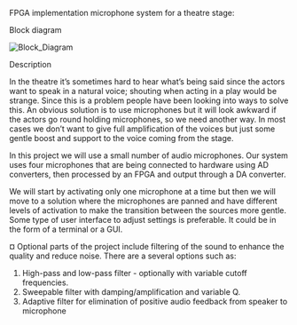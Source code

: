 FPGA implementation microphone system for a theatre stage:

Block diagram



![Block_Diagram](https://github.com/Ghostbut13/DAT096-PASS/blob/main/Diagram/DAT096-Block_Diagram_fullscreen.png)





Description  

In the theatre it’s sometimes hard to hear what’s being said since the actors want to speak in a natural voice; shouting when acting in a play would be strange. Since this is a problem people have been looking into ways to solve this. An obvious solution is to use microphones but it will look awkward if the actors go round holding microphones, so we need another way. In most cases we don’t want to give full amplification of the voices but just some gentle boost and support to the voice coming from the stage.

In this project we will use a small number of audio microphones. Our system uses four microphones that are being connected to hardware using AD converters, then processed by an FPGA and output through a DA converter.

We will start by activating only  one microphone at a time but then we will move to a solution where the microphones are panned and have different levels of activation to make the transition between the sources more gentle. Some type of user interface to adjust settings is preferable. It could be in the form of a terminal or a GUI.

¤ Optional parts of the project include filtering of the sound to enhance the quality and reduce noise. There are a several options such as: 
1.	High-pass and low-pass filter - optionally  with variable cutoff frequencies. 
2.	Sweepable filter with damping/amplification and variable Q.
3.	Adaptive filter for elimination of positive audio feedback from speaker to microphone
